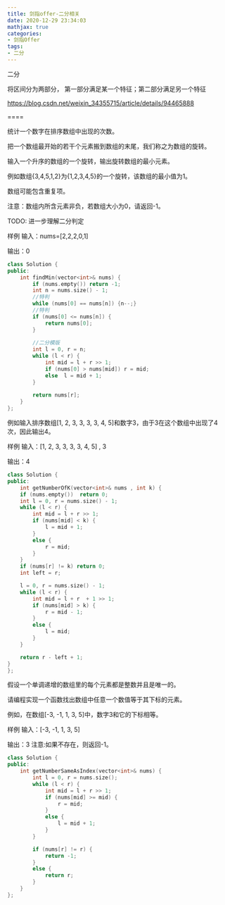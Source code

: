 ```yaml
---
title: 剑指offer-二分相关
date: 2020-12-29 23:34:03
mathjax: true
categories:
- 剑指Offer
tags: 
- 二分
---
```


二分

将区间分为两部分，
第一部分满足某一个特征；第二部分满足另一个特征

https://blog.csdn.net/weixin_34355715/article/details/94465888

====

统计一个数字在排序数组中出现的次数。

把一个数组最开始的若干个元素搬到数组的末尾，我们称之为数组的旋转。

输入一个升序的数组的一个旋转，输出旋转数组的最小元素。

例如数组{3,4,5,1,2}为{1,2,3,4,5}的一个旋转，该数组的最小值为1。

数组可能包含重复项。

注意：数组内所含元素非负，若数组大小为0，请返回-1。

TODO: 进一步理解二分判定

样例
输入：nums=[2,2,2,0,1]

输出：0

```cpp
class Solution {
public:
    int findMin(vector<int>& nums) {
        if (nums.empty()) return -1;
        int n = nums.size() - 1;
        //特判
        while (nums[0] == nums[n]) {n--;}
        //特判
        if (nums[0] <= nums[n]) {
            return nums[0];
        }
        
        //二分模版
        int l = 0, r = n;
        while (l < r) {
            int mid = l + r >> 1;
            if (nums[0] > nums[mid]) r = mid;
            else  l = mid + 1;
        }
        
        return nums[r];
    }
};
```

例如输入排序数组[1, 2, 3, 3, 3, 3, 4, 5]和数字3，由于3在这个数组中出现了4次，因此输出4。

样例
输入：[1, 2, 3, 3, 3, 3, 4, 5] ,  3

输出：4

```cpp
class Solution {
public:
    int getNumberOfK(vector<int>& nums , int k) {
    if (nums.empty())  return 0;
    int l = 0, r = nums.size() - 1;
    while (l < r) {
        int mid = l + r >> 1;
        if (nums[mid] < k) {
            l = mid + 1;
        }
        else {
            r = mid;
        }
    }
    if (nums[r] != k) return 0;
    int left = r;

    l = 0, r = nums.size() - 1;
    while (l < r) {
        int mid = l + r  + 1 >> 1;
        if (nums[mid] > k) {
            r = mid - 1;
        }
        else {
            l = mid;
        }
    }

    return r - left + 1;
}
};
```

假设一个单调递增的数组里的每个元素都是整数并且是唯一的。

请编程实现一个函数找出数组中任意一个数值等于其下标的元素。

例如，在数组[-3, -1, 1, 3, 5]中，数字3和它的下标相等。

样例
输入：[-3, -1, 1, 3, 5]

输出：3
注意:如果不存在，则返回-1。

```cpp
class Solution {
public:
    int getNumberSameAsIndex(vector<int>& nums) {
        int l = 0, r = nums.size();
        while (l < r) {
            int mid = l + r >> 1;
            if (nums[mid] >= mid) {
                r = mid;
            }
            else {
                l = mid + 1;
            }
        }

        if (nums[r] != r) {
            return -1;
        }
        else {
            return r;
        }
    }
};
```